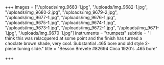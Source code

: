 +++
images = ["/uploads/img_9683-1.jpg", "/uploads/img_9682-1.jpg", "/uploads/img_9680-2.jpg", "/uploads/img_9679-2.jpg", "/uploads/img_9677-1.jpg", "/uploads/img_9676-1.jpg", "/uploads/img_9675-1.jpg", "/uploads/img_9674-1.jpg", "/uploads/img_9673-1.jpg", "/uploads/img_9672-1.jpg", "/uploads/img_9671-1.jpg", "/uploads/img_9670-1.jpg"]
instruments = "trumpets"
subtitle = "I think this was relacquered at some point and the finish has turned a choclate brown shade, very cool. Substantial .465 bore and old style 2-piece tuning slide."
title = "Besson Brevete #82694 Circa 1920's .465 bore"

+++

